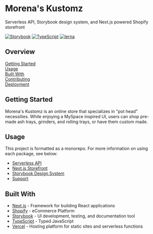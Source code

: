 # Morena's Kustomz

Serverless API, Storybook design system, and Next.js powered Shopify storefront

[![Storybook](https://cdn.jsdelivr.net/gh/storybookjs/brand@master/badge/badge-storybook.svg)](https://storybook.js.org/)
[![TypeScript](https://badgen.net/badge/-/typescript?icon=typescript&label)](https://www.typescriptlang.org/)
[![lerna](https://img.shields.io/badge/maintained%20with-lerna-cc00ff.svg)](https://lerna.js.org/)

## Overview

[Getting Started](#getting-started)  
[Usage](#usage)  
[Built With](#built-with)  
[Contributing](docs/CONTRIBUTING.md)  
[Deployment](docs/DEPLOYMENT.md)

## Getting Started

Morena's Kustomz is an online store that specializes in "pot head" necessities.
While enjoying a MySpace inspired UI, users can shop pre-made ash trays,
grinders, and rolling trays, or have them custom made.

## Usage

This project is formatted as a monorepo. For more information on using each
package, see below:

- [Serverless API](packages/api/README.md)
- [Next.js Storefront](packages/app/README.md)
- [Storybook Design System](packages/system/README.md)
- [Support](packages/core/README.md)

## Built With

- [Next.js][1] - Framework for building React applications
- [Shopify][2] - eCommerce Platform
- [Storybook][3] - UI development, testing, and documentation tool
- [TypeScript][4] - Typed JavaScript
- [Vercel][5] - Hosting platform for static sites and serverless functions

[1]: https://nextjs.org/
[2]: https://www.shopify.com/
[3]: https://storybook.js.org/
[4]: https://www.typescriptlang.org/
[5]: https://vercel.com/
